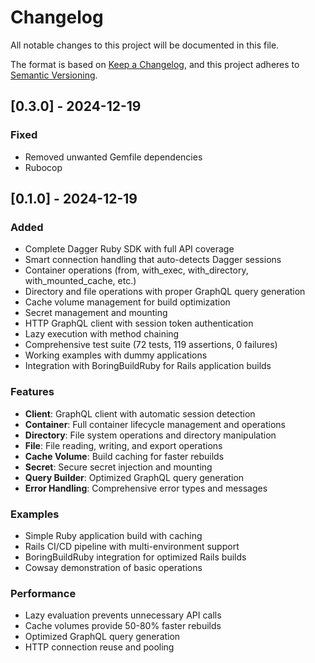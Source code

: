 # Changelog

All notable changes to this project will be documented in this file.

The format is based on [Keep a Changelog](https://keepachangelog.com/en/1.0.0/),
and this project adheres to [Semantic Versioning](https://semver.org/spec/v2.0.0.html).

## [0.3.0] - 2024-12-19

### Fixed 

- Removed unwanted Gemfile dependencies 
- Rubocop

## [0.1.0] - 2024-12-19

### Added
- Complete Dagger Ruby SDK with full API coverage
- Smart connection handling that auto-detects Dagger sessions
- Container operations (from, with_exec, with_directory, with_mounted_cache, etc.)
- Directory and file operations with proper GraphQL query generation
- Cache volume management for build optimization
- Secret management and mounting
- HTTP GraphQL client with session token authentication
- Lazy execution with method chaining
- Comprehensive test suite (72 tests, 119 assertions, 0 failures)
- Working examples with dummy applications
- Integration with BoringBuildRuby for Rails application builds

### Features
- **Client**: GraphQL client with automatic session detection
- **Container**: Full container lifecycle management and operations
- **Directory**: File system operations and directory manipulation
- **File**: File reading, writing, and export operations  
- **Cache Volume**: Build caching for faster rebuilds
- **Secret**: Secure secret injection and mounting
- **Query Builder**: Optimized GraphQL query generation
- **Error Handling**: Comprehensive error types and messages

### Examples
- Simple Ruby application build with caching
- Rails CI/CD pipeline with multi-environment support
- BoringBuildRuby integration for optimized Rails builds
- Cowsay demonstration of basic operations

### Performance
- Lazy evaluation prevents unnecessary API calls
- Cache volumes provide 50-80% faster rebuilds
- Optimized GraphQL query generation
- HTTP connection reuse and pooling 
